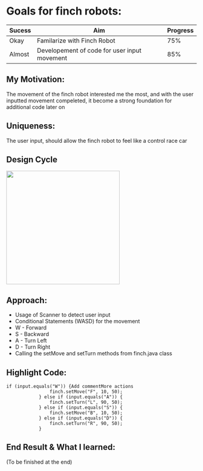 # Goals for finch robots:
| Sucess  | Aim | Progress |
| ------- | --- | -------- |
| Okay    | Familarize with Finch Robot | 75% |
| Almost  | Developement of code for user input movement | 85% |

## My Motivation:
The movement of the finch robot interested me the most, and with the user inputted movement compeleted, it become a strong foundation for additional code later on

## Uniqueness: 
The user input, should allow the finch robot to feel like a control race car

## Design Cycle
<img src="[images/example.png](https://res.cloudinary.com/monday-blogs/w_1200,h_1200,c_fit/fl_lossy,f_auto,q_auto/wp-blog/2021/02/Design-process-diagram.png)" width="300" />

## Approach:
- Usage of Scanner to detect user input
- Conditional Statements (WASD) for the movement
- W - Forward
- S - Backward
- A - Turn Left
- D - Turn Right
- Calling the setMove and setTurn methods from finch.java class

## Highlight Code:
```
if (input.equals("W")) {Add commentMore actions
				finch.setMove("F", 10, 50);
			} else if (input.equals("A")) {
				finch.setTurn("L", 90, 50);
			} else if (input.equals("S")) {
				finch.setMove("B", 10, 50);
			} else if (input.equals("D")) {
				finch.setTurn("R", 90, 50);
			}
```

## End Result & What I learned:
(To be finished at the end)
